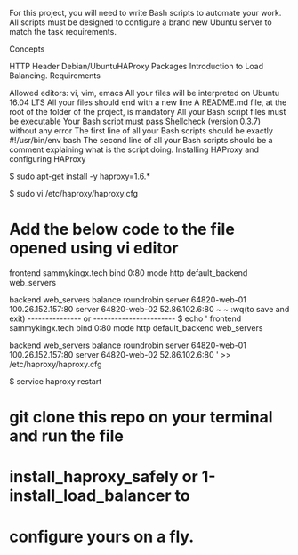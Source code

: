 For this project, you will need to write Bash scripts to automate your work. All scripts must be designed to configure a brand new Ubuntu server to match the task requirements.

Concepts

HTTP Header
Debian/UbuntuHAProxy Packages
Introduction to Load Balancing.
Requirements

Allowed editors: vi, vim, emacs
All your files will be interpreted on Ubuntu 16.04 LTS
All your files should end with a new line
A README.md file, at the root of the folder of the project, is mandatory
All your Bash script files must be executable
Your Bash script must pass Shellcheck (version 0.3.7) without any error
The first line of all your Bash scripts should be exactly #!/usr/bin/env bash
The second line of all your Bash scripts should be a comment explaining what is the script doing.
Installing HAProxy and configuring HAProxy

$ sudo apt-get install -y haproxy=1.6.\*

$ sudo vi /etc/haproxy/haproxy.cfg
# Add the below code to the file opened using vi editor
frontend sammykingx.tech
        bind 0:80
	mode http
        default_backend web_servers

backend web_servers
        balance roundrobin
        server 64820-web-01 100.26.152.157:80
        server 64820-web-02 52.86.102.6:80
~
~
:wq(to save and exit)
--------------- or ----------------------- 
$ echo '
frontend sammykingx.tech
        bind 0:80
	mode http
        default_backend web_servers

backend web_servers
        balance roundrobin
        server 64820-web-01 100.26.152.157:80
        server 64820-web-02 52.86.102.6:80
' >> /etc/haproxy/haproxy.cfg

$ service haproxy restart

# git clone this repo on your terminal and run the file
# install_haproxy_safely or 1-install_load_balancer to 
# configure yours on a fly.
